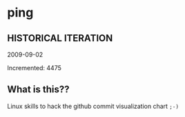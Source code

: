 # ping

## HISTORICAL ITERATION
2009-09-02

Incremented: 4475

## What is this?? 
Linux skills to hack the github commit visualization chart `;-)`
